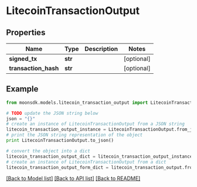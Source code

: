 # LitecoinTransactionOutput


## Properties

Name | Type | Description | Notes
------------ | ------------- | ------------- | -------------
**signed_tx** | **str** |  | [optional] 
**transaction_hash** | **str** |  | [optional] 

## Example

```python
from moonsdk.models.litecoin_transaction_output import LitecoinTransactionOutput

# TODO update the JSON string below
json = "{}"
# create an instance of LitecoinTransactionOutput from a JSON string
litecoin_transaction_output_instance = LitecoinTransactionOutput.from_json(json)
# print the JSON string representation of the object
print LitecoinTransactionOutput.to_json()

# convert the object into a dict
litecoin_transaction_output_dict = litecoin_transaction_output_instance.to_dict()
# create an instance of LitecoinTransactionOutput from a dict
litecoin_transaction_output_form_dict = litecoin_transaction_output.from_dict(litecoin_transaction_output_dict)
```
[[Back to Model list]](../README.md#documentation-for-models) [[Back to API list]](../README.md#documentation-for-api-endpoints) [[Back to README]](../README.md)


